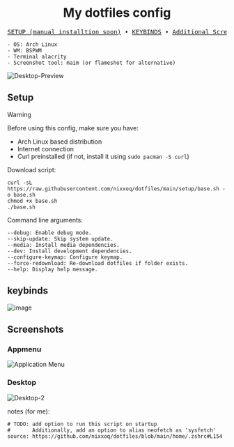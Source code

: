 
<div align="center">
<h1>My dotfiles config</h1>
</div>

<pre align="center">
<a href="#setup">SETUP (manual installtion soon)</a> • <a href="#keybinds">KEYBINDS</a> • <a href="#screenshots">Additional Screenshots</a></a>
</pre>


```
- OS: Arch Linux
- WM: BSPWM
- Terminal alacrity
- Screenshot tool: maim (or flameshot for alternative)
```
![Desktop-Preview](https://github.com/user-attachments/assets/e5e75767-9628-49df-b895-a57a3180cb61)

## Setup

> [!WARNING]
> Before using this config, make sure you have:
> - Arch Linux based distribution
> - Internet connection
> - Curl preinstalled (if not, install it using `sudo pacman -S curl`)


Download script:
```
curl -sL https://raw.githubusercontent.com/nixxoq/dotfiles/main/setup/base.sh -o base.sh
chmod +x base.sh
./base.sh
```

Command line arguments:
```
--debug: Enable debug mode.
--skip-update: Skip system update.
--media: Install media dependencies.
--dev: Install development dependencies.
--configure-keymap: Configure keymap.
--force-redownload: Re-download dotfiles if folder exists.
--help: Display help message.
```

## keybinds
![image](https://github.com/user-attachments/assets/23d5a50d-abb5-466b-bb2b-a9cbf2cb534f)


## Screenshots

### Appmenu
![Application Menu](https://github.com/user-attachments/assets/0d59e45c-5ca0-4e3a-887d-ed7247fb661b)


### Desktop
![Desktop-2](https://github.com/user-attachments/assets/3f11a405-2f13-4a52-8d81-a7408f0df5cd)


notes (for me):
```
# TODO: add option to run this script on startup
#       Additionally, add an option to alias neofetch as 'sysfetch'
source: https://github.com/nixxoq/dotfiles/blob/main/home/.zshrc#L154
```